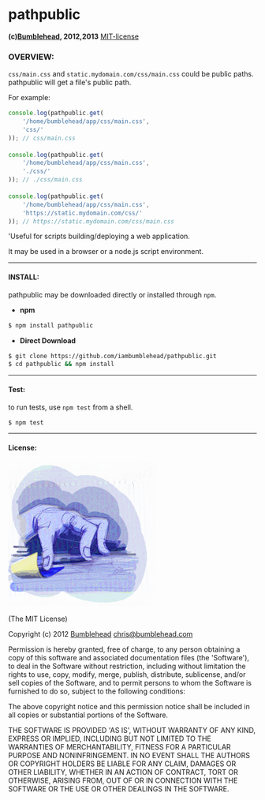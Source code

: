 pathpublic
==========
**(c)[Bumblehead][0], 2012,2013** [MIT-license](#license)  

### OVERVIEW:

`css/main.css` and `static.mydomain.com/css/main.css` could be public paths. pathpublic will get a file's public path.

For example:

```javascript
console.log(pathpublic.get(
    '/home/bumblehead/app/css/main.css',
    'css/'
)); // css/main.css
  
console.log(pathpublic.get(
    '/home/bumblehead/app/css/main.css',
    './css/'
)); // ./css/main.css
  
console.log(pathpublic.get(
    '/home/bumblehead/app/css/main.css',
    'https://static.mydomain.com/css/'
)); // https://static.mydomain.com/css/main.css 
```
 
'Useful for scripts building/deploying a web application.

It may be used in a browser or a node.js script environment.


[0]: http://www.bumblehead.com                            "bumblehead"

---------------------------------------------------------
#### <a id="install"></a>INSTALL:

pathpublic may be downloaded directly or installed through `npm`.

 * **npm**   

 ```bash
 $ npm install pathpublic
 ```

 * **Direct Download**
 
 ```bash  
 $ git clone https://github.com/iambumblehead/pathpublic.git
 $ cd pathpublic && npm install
 ```

---------------------------------------------------------
#### <a id="test"></a>Test:

 to run tests, use `npm test` from a shell.

 ```bash
 $ npm test
 ```
 
---------------------------------------------------------

#### <a id="license">License:

 ![scrounge](https://github.com/iambumblehead/scroungejs/raw/master/img/hand.png) 

(The MIT License)

Copyright (c) 2012 [Bumblehead][0] <chris@bumblehead.com>

Permission is hereby granted, free of charge, to any person obtaining a copy of this software and associated documentation files (the 'Software'), to deal in the Software without restriction, including without limitation the rights to use, copy, modify, merge, publish, distribute, sublicense, and/or sell copies of the Software, and to permit persons to whom the Software is furnished to do so, subject to the following conditions:

The above copyright notice and this permission notice shall be included in all copies or substantial portions of the Software.

THE SOFTWARE IS PROVIDED 'AS IS', WITHOUT WARRANTY OF ANY KIND, EXPRESS OR IMPLIED, INCLUDING BUT NOT LIMITED TO THE WARRANTIES OF MERCHANTABILITY, FITNESS FOR A PARTICULAR PURPOSE AND NONINFRINGEMENT. IN NO EVENT SHALL THE AUTHORS OR COPYRIGHT HOLDERS BE LIABLE FOR ANY CLAIM, DAMAGES OR OTHER LIABILITY, WHETHER IN AN ACTION OF CONTRACT, TORT OR OTHERWISE, ARISING FROM, OUT OF OR IN CONNECTION WITH THE SOFTWARE OR THE USE OR OTHER DEALINGS IN THE SOFTWARE.
